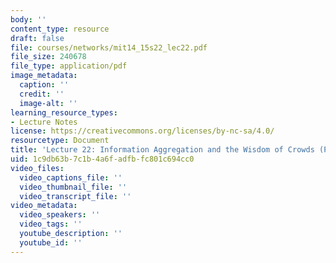 ```yaml
---
body: ''
content_type: resource
draft: false
file: courses/networks/mit14_15s22_lec22.pdf
file_size: 240678
file_type: application/pdf
image_metadata:
  caption: ''
  credit: ''
  image-alt: ''
learning_resource_types:
- Lecture Notes
license: https://creativecommons.org/licenses/by-nc-sa/4.0/
resourcetype: Document
title: 'Lecture 22: Information Aggregation and the Wisdom of Crowds (PDF)'
uid: 1c9db63b-7c1b-4a6f-adfb-fc801c694cc0
video_files:
  video_captions_file: ''
  video_thumbnail_file: ''
  video_transcript_file: ''
video_metadata:
  video_speakers: ''
  video_tags: ''
  youtube_description: ''
  youtube_id: ''
---
```


